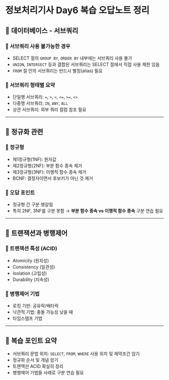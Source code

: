 # 정보처리기사 Day6 복습 오답노트 정리

## 📌 데이터베이스 - 서브쿼리

### 🔹 서브쿼리 사용 불가능한 경우
- SELECT 절의 `GROUP BY`, `ORDER BY` 내부에는 서브쿼리 사용 불가
- `UNION`, `INTERSECT` 등과 결합된 서브쿼리는 SELECT 절에서 직접 사용 제한 있음
- `FROM` 절 안의 서브쿼리는 반드시 별칭(alias) 필요

### 🔹 서브쿼리 형태별 요약
- 단일행 서브쿼리: `=`, `>`, `<`, `<=`, `>=`, `<>`
- 다중행 서브쿼리: `IN`, `ANY`, `ALL`
- 상관 서브쿼리: 외부 쿼리 컬럼 참조 필요

---

## 📌 정규화 관련

### 🔹 정규형
- 제1정규형(1NF): 원자값
- 제2정규형(2NF): 부분 함수 종속 제거
- 제3정규형(3NF): 이행적 함수 종속 제거
- BCNF: 결정자이면서 후보키가 아닌 것 제거

### 🔹 오답 포인트
- 정규형 간 구분 헷갈림
- 특히 2NF, 3NF를 구분 못함 → **부분 함수 종속 vs 이행적 함수 종속** 구분 연습 필요

---

## 📌 트랜잭션과 병행제어

### 🔹 트랜잭션 특성 (ACID)
- Atomicity (원자성)
- Consistency (일관성)
- Isolation (고립성)
- Durability (지속성)

### 🔹 병행제어 기법
- 로킹 기반: 공유락/배타락
- 낙관적 기법: 충돌 가능성 낮을 때
- 타임스탬프 기법

---

## 🧠 복습 포인트 요약
- 서브쿼리 문법 위치: `SELECT`, `FROM`, `WHERE` 사용 위치 및 제약조건 암기
- 정규화 순서 및 개념 암기
- 트랜잭션 ACID 확실히 정리
- 병행제어 기법들 사례로 구분 연습 필요